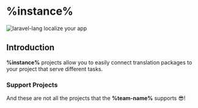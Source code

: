 # %instance%

![laravel-lang localize your app](https://preview.dragon-code.pro/laravel-lang/localize-your-app.svg?brand=laravel&preposition=with&mode=dark)

## Introduction

**%instance%** projects allow you to easily connect translation packages to your project that serve different tasks.

### Support Projects

<include from="lists-laravel-projects.topic" element-id="lists-laravel-projects"/>

And these are not all the projects that the **%team-name%** supports 😎!
